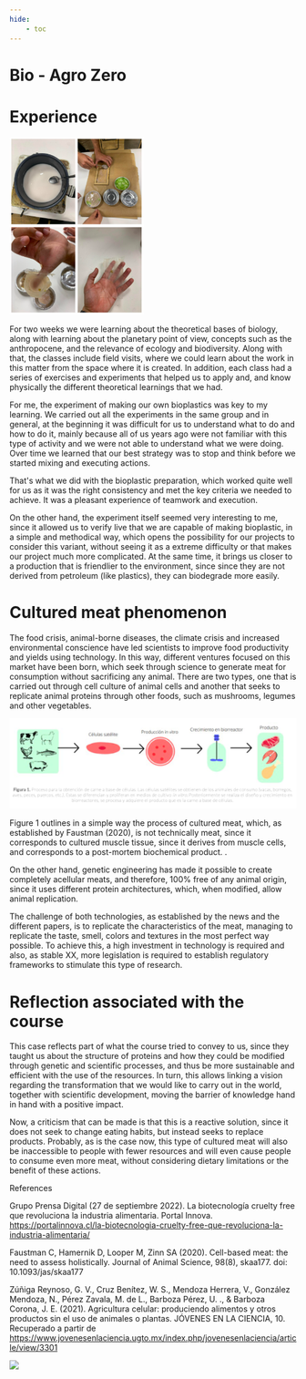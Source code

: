 ```yaml
---
hide:
    - toc
---
```


# Bio - Agro Zero

# Experience

![](../images/baz.jpg)

For two weeks we were learning about the theoretical bases of biology, along with learning about the planetary point of view, concepts such as the anthropocene, and the relevance of ecology and biodiversity. Along with that, the classes include field visits, where we could learn about the work in this matter from the space where it is created. In addition, each class had a series of exercises and experiments that helped us to apply and, and know physically the different theoretical learnings that we had.

For me, the experiment of making our own bioplastics was key to my learning. We carried out all the experiments in the same group and in general, at the beginning it was difficult for us to understand what to do and how to do it, mainly because all of us years ago were not familiar with this type of activity and we were not able to understand what we were doing. Over time we learned that our best strategy was to stop and think before we started mixing and executing actions.

That's what we did with the bioplastic preparation, which worked quite well for us as it was the right consistency and met the key criteria we needed to achieve. It was a pleasant experience of teamwork and execution.

On the other hand, the experiment itself seemed very interesting to me, since it allowed us to verify live that we are capable of making bioplastic, in a simple and methodical way, which opens the possibility for our projects to consider this variant, without seeing it as a extreme difficulty or that makes our project much more complicated. At the same time, it brings us closer to a production that is friendlier to the environment, since since they are not derived from petroleum (like plastics), they can biodegrade more easily.


# Cultured meat phenomenon

The food crisis, animal-borne diseases, the climate crisis and increased environmental conscience have led scientists to improve food productivity and yields using technology. In this way, different ventures focused on this market have been born, which seek through science to generate meat for consumption without sacrificing any animal. There are two types, one that is carried out through cell culture of animal cells and another that seeks to replicate animal proteins through other foods, such as mushrooms, legumes and other vegetables.

![](../images/baz2.jpg)

Figure 1 outlines in a simple way the process of cultured meat, which, as established by Faustman (2020), is not technically meat, since it corresponds to cultured muscle tissue, since it derives from muscle cells, and corresponds to a post-mortem biochemical product. .

On the other hand, genetic engineering has made it possible to create completely acellular meats, and therefore, 100% free of any animal origin, since it uses different protein architectures, which, when modified, allow animal replication.

The challenge of both technologies, as established by the news and the different papers, is to replicate the characteristics of the meat, managing to replicate the taste, smell, colors and textures in the most perfect way possible. To achieve this, a high investment in technology is required and also, as stable XX, more legislation is required to establish regulatory frameworks to stimulate this type of research.

# Reflection associated with the course

This case reflects part of what the course tried to convey to us, since they taught us about the structure of proteins and how they could be modified through genetic and scientific processes, and thus be more sustainable and efficient with the use of the resources. In turn, this allows linking a vision regarding the transformation that we would like to carry out in the world, together with scientific development, moving the barrier of knowledge hand in hand with a positive impact.

Now, a criticism that can be made is that this is a reactive solution, since it does not seek to change eating habits, but instead seeks to replace products. Probably, as is the case now, this type of cultured meat will also be inaccessible to people with fewer resources and will even cause people to consume even more meat, without considering dietary limitations or the benefit of these actions.


References

Grupo Prensa Digital (27 de septiembre 2022). La biotecnología cruelty free que revoluciona la industria alimentaria. Portal Innova. https://portalinnova.cl/la-biotecnologia-cruelty-free-que-revoluciona-la-industria-alimentaria/

Faustman C, Hamernik D, Looper M, Zinn SA (2020). Cell-based meat: the need to assess holistically. Journal of Animal Science, 98(8), skaa177. doi: 10.1093/jas/skaa177

Zúñiga Reynoso, G. V., Cruz Benítez, W. S., Mendoza Herrera, V., González Mendoza, N., Pérez Zavala, M. de L., Barboza Pérez, U. ., & Barboza Corona, J. E. (2021). Agricultura celular: produciendo alimentos y otros productos sin el uso de animales o plantas. JÓVENES EN LA CIENCIA, 10. Recuperado a partir de https://www.jovenesenlaciencia.ugto.mx/index.php/jovenesenlaciencia/article/view/3301



![](../images/MT01/scorpio_blow.jpg)
